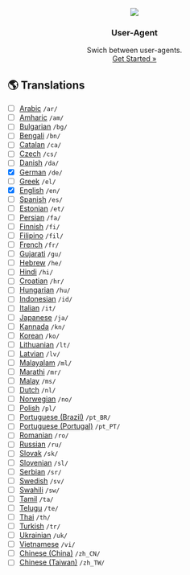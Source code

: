 <p align="center">
    <a href="https://github.com/victor-savinov/user-agent">
        <img src="https://github.com/victor-savinov/icons/blob/master/custom-user-agent/raised-128.png">
    </a>
</p>

<h3 align="center">User-Agent</h3>

<p align="center">
    Swich between user-agents.
    <br>
    <a href="https://chrome.google.com/webstore/detail/custom-user-agent/ncgbkkljbaojkhljombpjejedphfhdjj">Get Started »</a>
</p>

## :earth_americas: Translations
- [ ] [Arabic](https://github.com/victor-savinov/user-agent/tree/master/_locales/ar/messages.json) `/ar/`
- [ ] [Amharic](https://github.com/victor-savinov/user-agent/tree/master/_locales/am/messages.json) `/am/`
- [ ] [Bulgarian](https://github.com/victor-savinov/user-agent/tree/master/_locales/bg/messages.json) `/bg/`
- [ ] [Bengali](https://github.com/victor-savinov/user-agent/tree/master/_locales/bn/messages.json) `/bn/`
- [ ] [Catalan](https://github.com/victor-savinov/user-agent/tree/master/_locales/ca/messages.json) `/ca/`
- [ ] [Czech](https://github.com/victor-savinov/user-agent/tree/master/_locales/cs/messages.json) `/cs/`
- [ ] [Danish](https://github.com/victor-savinov/user-agent/tree/master/_locales/da/messages.json) `/da/`
- [x] [German](https://github.com/victor-savinov/user-agent/tree/master/_locales/de/messages.json) `/de/`
- [ ] [Greek](https://github.com/victor-savinov/user-agent/tree/master/_locales/el/messages.json) `/el/`
- [x] [English](https://github.com/victor-savinov/user-agent/tree/master/_locales/en/messages.json) `/en/`
- [ ] [Spanish](https://github.com/victor-savinov/user-agent/tree/master/_locales/es/messages.json) `/es/`
- [ ] [Estonian](https://github.com/victor-savinov/user-agent/tree/master/_locales/et/messages.json) `/et/`
- [ ] [Persian](https://github.com/victor-savinov/user-agent/tree/master/_locales/fa/messages.json) `/fa/`
- [ ] [Finnish](https://github.com/victor-savinov/user-agent/tree/master/_locales/fi/messages.json) `/fi/`
- [ ] [Filipino](https://github.com/victor-savinov/user-agent/tree/master/_locales/fil/messages.json) `/fil/`
- [ ] [French](https://github.com/victor-savinov/user-agent/tree/master/_locales/fr/messages.json) `/fr/`
- [ ] [Gujarati](https://github.com/victor-savinov/user-agent/tree/master/_locales/gu/messages.json) `/gu/`
- [ ] [Hebrew](https://github.com/victor-savinov/user-agent/tree/master/_locales/he/messages.json) `/he/`
- [ ] [Hindi](https://github.com/victor-savinov/user-agent/tree/master/_locales/hi/messages.json) `/hi/`
- [ ] [Croatian](https://github.com/victor-savinov/user-agent/tree/master/_locales/hr/messages.json) `/hr/`
- [ ] [Hungarian](https://github.com/victor-savinov/user-agent/tree/master/_locales/hu/messages.json) `/hu/`
- [ ] [Indonesian](https://github.com/victor-savinov/user-agent/tree/master/_locales/id/messages.json) `/id/`
- [ ] [Italian](https://github.com/victor-savinov/user-agent/tree/master/_locales/it/messages.json) `/it/`
- [ ] [Japanese](https://github.com/victor-savinov/user-agent/tree/master/_locales/ja/messages.json) `/ja/`
- [ ] [Kannada](https://github.com/victor-savinov/user-agent/tree/master/_locales/kn/messages.json) `/kn/`
- [ ] [Korean](https://github.com/victor-savinov/user-agent/tree/master/_locales/ko/messages.json) `/ko/`
- [ ] [Lithuanian](https://github.com/victor-savinov/user-agent/tree/master/_locales/lt/messages.json) `/lt/`
- [ ] [Latvian](https://github.com/victor-savinov/user-agent/tree/master/_locales/lv/messages.json) `/lv/`
- [ ] [Malayalam](https://github.com/victor-savinov/user-agent/tree/master/_locales/ml/messages.json) `/ml/`
- [ ] [Marathi](https://github.com/victor-savinov/user-agent/tree/master/_locales/mr/messages.json) `/mr/`
- [ ] [Malay](https://github.com/victor-savinov/user-agent/tree/master/_locales/ms/messages.json) `/ms/`
- [ ] [Dutch](https://github.com/victor-savinov/user-agent/tree/master/_locales/nl/messages.json) `/nl/`
- [ ] [Norwegian](https://github.com/victor-savinov/user-agent/tree/master/_locales/no/messages.json) `/no/`
- [ ] [Polish](https://github.com/victor-savinov/user-agent/tree/master/_locales/pl/messages.json) `/pl/`
- [ ] [Portuguese (Brazil)](https://github.com/victor-savinov/user-agent/tree/master/_locales/pt_BR/messages.json) `/pt_BR/`
- [ ] [Portuguese (Portugal)](https://github.com/victor-savinov/user-agent/tree/master/_locales/pt_PT/messages.json) `/pt_PT/`
- [ ] [Romanian](https://github.com/victor-savinov/user-agent/tree/master/_locales/ro/messages.json) `/ro/`
- [ ] [Russian](https://github.com/victor-savinov/user-agent/tree/master/_locales/ru/messages.json) `/ru/`
- [ ] [Slovak](https://github.com/victor-savinov/user-agent/tree/master/_locales/sk/messages.json) `/sk/`
- [ ] [Slovenian](https://github.com/victor-savinov/user-agent/tree/master/_locales/sl/messages.json) `/sl/`
- [ ] [Serbian](https://github.com/victor-savinov/user-agent/tree/master/_locales/sr/messages.json) `/sr/`
- [ ] [Swedish](https://github.com/victor-savinov/user-agent/tree/master/_locales/sv/messages.json) `/sv/`
- [ ] [Swahili](https://github.com/victor-savinov/user-agent/tree/master/_locales/sw/messages.json) `/sw/`
- [ ] [Tamil](https://github.com/victor-savinov/user-agent/tree/master/_locales/ta/messages.json) `/ta/`
- [ ] [Telugu](https://github.com/victor-savinov/user-agent/tree/master/_locales/te/messages.json) `/te/`
- [ ] [Thai](https://github.com/victor-savinov/user-agent/tree/master/_locales/th/messages.json) `/th/`
- [ ] [Turkish](https://github.com/victor-savinov/user-agent/tree/master/_locales/tr/messages.json) `/tr/`
- [ ] [Ukrainian](https://github.com/victor-savinov/user-agent/tree/master/_locales/uk/messages.json) `/uk/`
- [ ] [Vietnamese](https://github.com/victor-savinov/user-agent/tree/master/_locales/vi/messages.json) `/vi/`
- [ ] [Chinese (China)](https://github.com/victor-savinov/user-agent/tree/master/_locales/zh_CN/messages.json) `/zh_CN/`
- [ ] [Chinese (Taiwan)](https://github.com/victor-savinov/user-agent/tree/master/_locales/zh_TW/messages.json) `/zh_TW/`
